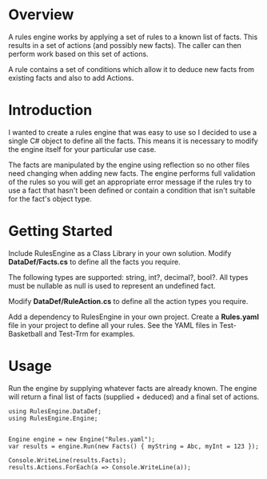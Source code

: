 Overview
========
A rules engine works by applying a set of rules to a known list of facts.
This results in a set of actions (and possibly new facts).
The caller can then perform work based on this set of actions.

A rule contains a set of conditions which allow it to deduce new facts from existing facts and also to add Actions.

Introduction
============
I wanted to create a rules engine that was easy to use so I decided to use a single C# object to define all the facts.
This means it is necessary to modify the engine itself for your particular use case.

The facts are manipulated by the engine using reflection so no other files need changing when adding new facts.
The engine performs full validation of the rules so you will get an appropriate error message if the rules try to use a fact that hasn't been defined or contain a condition that isn't suitable for the fact's object type.

Getting Started
===============
Include RulesEngine as a Class Library in your own solution.
Modify **DataDef/Facts.cs** to define all the facts you require.

The following types are supported: string, int?, decimal?, bool?.
All types must be nullable as null is used to represent an undefined fact.

Modify **DataDef/RuleAction.cs** to define all the action types you require. 

Add a dependency to RulesEngine in your own project.
Create a **Rules.yaml** file in your project to define all your rules.
See the YAML files in Test-Basketball and Test-Trm for examples. 

Usage
=====
Run the engine by supplying whatever facts are already known.
The engine will return a final list of facts (supplied + deduced) and a final set of actions. 

```
using RulesEngine.DataDef;
using RulesEngine.Engine;


Engine engine = new Engine("Rules.yaml");
var results = engine.Run(new Facts() { myString = Abc, myInt = 123 });

Console.WriteLine(results.Facts);
results.Actions.ForEach(a => Console.WriteLine(a));
```
